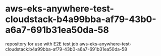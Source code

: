 # aws-eks-anywhere-test-cloudstack-b4a99bba-af79-43b0-a6a7-691b31ea50da-58
repository for use with E2E test job aws-eks-anywhere-test-cloudstack:b4a99bba-af79-43b0-a6a7-691b31ea50da-58
